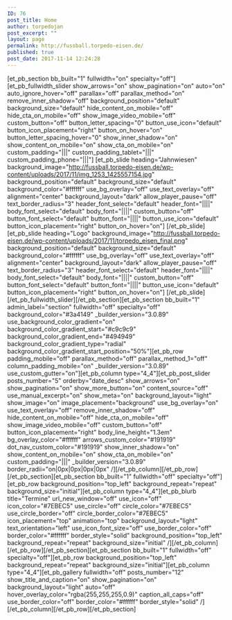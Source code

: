 ```yaml
---
ID: 76
post_title: Home
author: torpedojan
post_excerpt: ""
layout: page
permalink: http://fussball.torpedo-eisen.de/
published: true
post_date: 2017-11-14 12:24:28
---
```

[et_pb_section bb_built="1" fullwidth="on" specialty="off"][et_pb_fullwidth_slider show_arrows="on" show_pagination="on" auto="on" auto_ignore_hover="off" parallax="off" parallax_method="on" remove_inner_shadow="off" background_position="default" background_size="default" hide_content_on_mobile="off" hide_cta_on_mobile="off" show_image_video_mobile="off" custom_button="off" button_letter_spacing="0" button_use_icon="default" button_icon_placement="right" button_on_hover="on" button_letter_spacing_hover="0" show_inner_shadow="on" show_content_on_mobile="on" show_cta_on_mobile="on" custom_padding="|||" custom_padding_tablet="|||" custom_padding_phone="|||"] [et_pb_slide heading="Jahnwiesen" background_image="http://fussball.torpedo-eisen.de/wp-content/uploads/2017/11/img_1253_1425557154.jpg" background_position="default" background_size="default" background_color="#ffffff" use_bg_overlay="off" use_text_overlay="off" alignment="center" background_layout="dark" allow_player_pause="off" text_border_radius="3" header_font_select="default" header_font="||||" body_font_select="default" body_font="||||" custom_button="off" button_font_select="default" button_font="||||" button_use_icon="default" button_icon_placement="right" button_on_hover="on"] [/et_pb_slide][et_pb_slide heading="Logo" background_image="http://fussball.torpedo-eisen.de/wp-content/uploads/2017/11/torpedo_eisen_final.png" background_position="default" background_size="default" background_color="#ffffff" use_bg_overlay="off" use_text_overlay="off" alignment="center" background_layout="dark" allow_player_pause="off" text_border_radius="3" header_font_select="default" header_font="||||" body_font_select="default" body_font="||||" custom_button="off" button_font_select="default" button_font="||||" button_use_icon="default" button_icon_placement="right" button_on_hover="on"] [/et_pb_slide] [/et_pb_fullwidth_slider][/et_pb_section][et_pb_section bb_built="1" admin_label="section" fullwidth="off" specialty="off" background_color="#3a4149" _builder_version="3.0.89" use_background_color_gradient="on" background_color_gradient_start="#c9c9c9" background_color_gradient_end="#494949" background_color_gradient_type="radial" background_color_gradient_start_position="50%"][et_pb_row padding_mobile="off" parallax_method="off" parallax_method_1="off" column_padding_mobile="on" _builder_version="3.0.89" use_custom_gutter="on"][et_pb_column type="4_4"][et_pb_post_slider posts_number="5" orderby="date_desc" show_arrows="on" show_pagination="on" show_more_button="on" content_source="off" use_manual_excerpt="on" show_meta="on" background_layout="light" show_image="on" image_placement="background" use_bg_overlay="on" use_text_overlay="off" remove_inner_shadow="off" hide_content_on_mobile="off" hide_cta_on_mobile="off" show_image_video_mobile="off" custom_button="off" button_icon_placement="right" body_line_height="1.3em" bg_overlay_color="#ffffff" arrows_custom_color="#191919" dot_nav_custom_color="#191919" show_inner_shadow="on" show_content_on_mobile="on" show_cta_on_mobile="on" custom_padding="|||" _builder_version="3.0.89" border_radii="on|0px|0px|0px|0px" /][/et_pb_column][/et_pb_row][/et_pb_section][et_pb_section bb_built="1" fullwidth="off" specialty="off"][et_pb_row background_position="top_left" background_repeat="repeat" background_size="initial"][et_pb_column type="4_4"][et_pb_blurb title="Termine" url_new_window="off" use_icon="off" icon_color="#7EBEC5" use_circle="off" circle_color="#7EBEC5" use_circle_border="off" circle_border_color="#7EBEC5" icon_placement="top" animation="top" background_layout="light" text_orientation="left" use_icon_font_size="off" use_border_color="off" border_color="#ffffff" border_style="solid" background_position="top_left" background_repeat="repeat" background_size="initial" /][/et_pb_column][/et_pb_row][/et_pb_section][et_pb_section bb_built="1" fullwidth="off" specialty="off"][et_pb_row background_position="top_left" background_repeat="repeat" background_size="initial"][et_pb_column type="4_4"][et_pb_gallery fullwidth="off" posts_number="12" show_title_and_caption="on" show_pagination="on" background_layout="light" auto="off" hover_overlay_color="rgba(255,255,255,0.9)" caption_all_caps="off" use_border_color="off" border_color="#ffffff" border_style="solid" /][/et_pb_column][/et_pb_row][/et_pb_section]